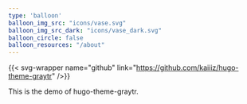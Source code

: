 ```yaml
---
type: 'balloon'
balloon_img_src: "icons/vase.svg"
balloon_img_src_dark: "icons/vase_dark.svg"
balloon_circle: false
balloon_resources: "/about"
---
```


{{< svg-wrapper name="github" link="https://github.com/kaiiiz/hugo-theme-graytr" />}}

This is the demo of hugo-theme-graytr.
